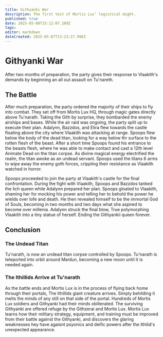 ```yaml
---
title: Githyanki War
description: The first test of Mortis Lux’ logistical might.
published: true
date: 2025-05-08T15:12:07.209Z
tags: 
editor: markdown
dateCreated: 2025-05-07T13:23:27.996Z
---
```


# Githyanki War
After two months of preparation, the party gives their response to Vlaakith's demands by beginning an all out assault on Tu'nareth.

## The Battle
After much preparation, the party ordered the majority of their ships to fly into combat. They set off from Mortis Lux HQ, through magic gates directly above Tu'narath. Taking the Gith by surprise, they bombarded the enemy airships and bases. While the air raid was ongoing, the party split up to execute their plan. Adalynn, Bazzdos, and Elira flew towards the castle floating above the city where Vlaakith was attacking at range. Spoops flew below the body of the dead titan, looking for a way below thr surface to the rotten flesh of the beast. After a short time Spoops found his entrance to the beasts flesh, where he was able to make contact and cast a 12th level Animate Dead on the titan corpse. As divine magical energy electrified the realm, the titan awoke as an undead servant. Spoops used the titans 6 arms to wipe away the enemy goth forces, crippling their resistance as Vlaakith watched in horror. 

Spoops proceeded to join the party at Vlaakith's castle for the final confrontation. During the fight with Vlaakith, Spoops and Bazzdos tanked the lich queen while Adalynn prepared her plan. Spoops gloated to Vlaakith, shaming her for mocking his power and telling her to behold the power he wields over lofe and death. He then revealed himself to be the immortal God of Souls, becoming in two months and two days what she aspired to become over millenia. Adalynn struck the final blow, True polymorphing Vlaakith into a tiny statue of herself. Ending the Githyankii queen forever.

## Conclusion

### The Undead Titan
Tu'narath, is now an undead titan corpse controlled by Spoops. Tu'narath is teleported into orbit around Mardun, becoming a new moon until it is needed again.

### The Ithillids Arrive at Tu'narath 
As the battle ends and Mortis Lux is in the process of flying back home through their portals, The Ithillids giant creature arrives. Simply behilding it melts the minds of any still on that side of the portal. Hundreds of Mortis Lux soldiers and Githyanki had their minds obliterated. The surviving Githyanki are offered refuge by the Githzerai and Mortis Lux. Mortis Lux learns how their military strategy, equipment, and training must be improved from their battle against the Githyanki, and discovers the glaring weaknesses hey have agaisnt psyonics and deific powers after the Ithilid's unexpected appearance.

